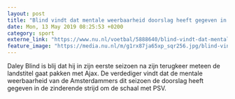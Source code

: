 ```yaml
---
layout: post
title: "Blind vindt dat mentale weerbaarheid doorslag heeft gegeven in titelstrijd"
date: Mon, 13 May 2019 08:25:53 +0200
category: sport
externe_link: "https://www.nu.nl/voetbal/5888640/blind-vindt-dat-mentale-weerbaarheid-doorslag-heeft-gegeven-in-titelstrijd.html"
feature_image: "https://media.nu.nl/m/g1rx87ja65xp_sqr256.jpg/blind-vindt-dat-mentale-weerbaarheid-doorslag-heeft-gegeven-in-titelstrijd.jpg"
---
```


Daley Blind is blij dat hij in zijn eerste seizoen na zijn terugkeer meteen de landstitel gaat pakken met Ajax. De verdediger vindt dat de mentale weerbaarheid van de Amsterdammers dit seizoen de doorslag heeft gegeven in de zinderende strijd om de schaal met PSV.
